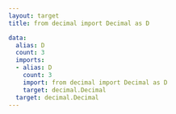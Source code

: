 ```yaml
---
layout: target
title: from decimal import Decimal as D

data:
  alias: D
  count: 3
  imports:
  - alias: D
    count: 3
    import: from decimal import Decimal as D
    target: decimal.Decimal
  target: decimal.Decimal
---
```

